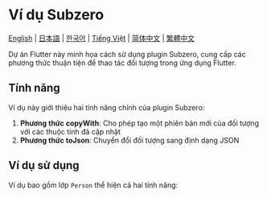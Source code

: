 # Ví dụ Subzero

[English](README.md) | [日本語](README.ja.md) | [한국어](README.ko.md) | [Tiếng Việt](README.vi.md) | [简体中文](README.zh-CN.md) | [繁體中文](README.zh-TW.md)

Dự án Flutter này minh họa cách sử dụng plugin Subzero, cung cấp các phương thức thuận tiện để thao tác đối tượng trong ứng dụng Flutter.

## Tính năng

Ví dụ này giới thiệu hai tính năng chính của plugin Subzero:

1. **Phương thức copyWith**: Cho phép tạo một phiên bản mới của đối tượng với các thuộc tính đã cập nhật
2. **Phương thức toJson**: Chuyển đổi đối tượng sang định dạng JSON

## Ví dụ sử dụng

Ví dụ bao gồm lớp `Person` thể hiện cả hai tính năng: 